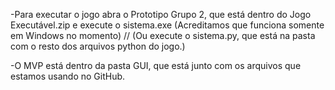-Para executar o jogo abra o Prototipo Grupo 2, que está dentro do Jogo Executável.zip e execute o sistema.exe (Acreditamos que funciona somente em Windows no momento) //  (Ou execute o sistema.py, que está na pasta com o resto dos arquivos python do jogo.)


-O MVP está dentro da pasta GUI, que está junto com os arquivos que estamos usando no GitHub.

           
